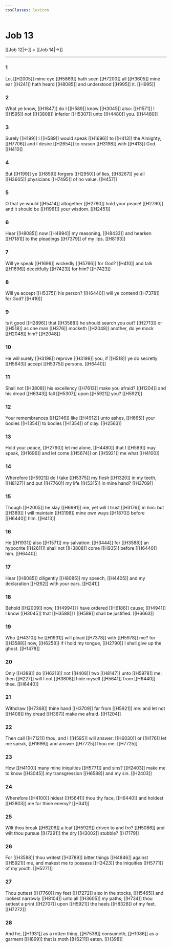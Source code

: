 ```yaml
---
cssClasses: lexicon
---
```

# Job 13

[[Job 12|←]] • [[Job 14|→]]

---

### 1
Lo, [[H2005]] mine eye [[H5869]] hath seen [[H7200]] all [[H3605]] mine ear [[H241]] hath heard [[H8085]] and understood [[H995]] it. [[H995]]

### 2
What ye know, [[H1847]] do I [[H589]] know [[H3045]] also: [[H1571]] I [[H595]] not [[H3808]] inferior [[H5307]] unto [[H4480]] you. [[H4480]]

### 3
Surely [[H199]] I [[H589]] would speak [[H1696]] to [[H413]] the Almighty, [[H7706]] and I desire [[H2654]] to reason [[H3198]] with [[H413]] God. [[H410]]

### 4
But [[H199]] ye [[H859]] forgers [[H2950]] of lies, [[H8267]] ye all [[H3605]] physicians [[H7495]] of no value. [[H457]]

### 5
O that ye would [[H5414]] altogether [[H2790]] hold your peace! [[H2790]] and it should be [[H1961]] your wisdom. [[H2451]]

### 6
Hear [[H8085]] now [[H4994]] my reasoning, [[H8433]] and hearken [[H7181]] to the pleadings [[H7379]] of my lips. [[H8193]]

### 7
Will ye speak [[H1696]] wickedly [[H5766]] for God? [[H410]] and talk [[H1696]] deceitfully [[H7423]] for him? [[H7423]]

### 8
Will ye accept [[H5375]] his person? [[H6440]] will ye contend [[H7378]] for God? [[H410]]

### 9
Is it good [[H2896]] that [[H3588]] he should search you out? [[H2713]] or [[H518]] as one man [[H376]] mocketh [[H2048]] another, do ye mock [[H2048]] him? [[H2048]]

### 10
He will surely [[H3198]] reprove [[H3198]] you, if [[H518]] ye do secretly [[H5643]] accept [[H5375]] persons. [[H6440]]

### 11
Shall not [[H3808]] his excellency [[H7613]] make you afraid? [[H1204]] and his dread [[H6343]] fall [[H5307]] upon [[H5921]] you? [[H5921]]

### 12
Your remembrances [[H2146]] like [[H4912]] unto ashes, [[H665]] your bodies [[H1354]] to bodies [[H1354]] of clay. [[H2563]]

### 13
Hold your peace, [[H2790]] let me alone, [[H4480]] that I [[H589]] may speak, [[H1696]] and let come [[H5674]] on [[H5921]] me what [[H4100]]

### 14
Wherefore [[H5921]] do I take [[H5375]] my flesh [[H1320]] in my teeth, [[H8127]] and put [[H7760]] my life [[H5315]] in mine hand? [[H3709]]

### 15
Though [[H2005]] he slay [[H6991]] me, yet will I trust [[H3176]] in him: but [[H389]] I will maintain [[H3198]] mine own ways [[H1870]] before [[H6440]] him. [[H413]]

### 16
He [[H1931]] also [[H1571]] my salvation: [[H3444]] for [[H3588]] an hypocrite [[H2611]] shall not [[H3808]] come [[H935]] before [[H6440]] him. [[H6440]]

### 17
Hear [[H8085]] diligently [[H8085]] my speech, [[H4405]] and my declaration [[H262]] with your ears. [[H241]]

### 18
Behold [[H2009]] now, [[H4994]] I have ordered [[H6186]] cause; [[H4941]] I know [[H3045]] that [[H3588]] I [[H589]] shall be justified. [[H6663]]

### 19
Who [[H4310]] he [[H1931]] will plead [[H7378]] with [[H5978]] me? for [[H3588]] now, [[H6258]] if I hold my tongue, [[H2790]] I shall give up the ghost. [[H1478]]

### 20
Only [[H389]] do [[H6213]] not [[H408]] two [[H8147]] unto [[H5978]] me: then [[H227]] will I not [[H3808]] hide myself [[H5641]] from [[H6440]] thee. [[H6440]]

### 21
Withdraw [[H7368]] thine hand [[H3709]] far from [[H5921]] me: and let not [[H408]] thy dread [[H367]] make me afraid. [[H1204]]

### 22
Then call [[H7121]] thou, and I [[H595]] will answer: [[H6030]] or [[H176]] let me speak, [[H1696]] and answer [[H7725]] thou me. [[H7725]]

### 23
How [[H4100]] many mine iniquities [[H5771]] and sins? [[H2403]] make me to know [[H3045]] my transgression [[H6588]] and my sin. [[H2403]]

### 24
Wherefore [[H4100]] hidest [[H5641]] thou thy face, [[H6440]] and holdest [[H2803]] me for thine enemy? [[H341]]

### 25
Wilt thou break [[H6206]] a leaf [[H5929]] driven to and fro? [[H5086]] and wilt thou pursue [[H7291]] the dry [[H3002]] stubble? [[H7179]]

### 26
For [[H3588]] thou writest [[H3789]] bitter things [[H4846]] against [[H5921]] me, and makest me to possess [[H3423]] the iniquities [[H5771]] of my youth. [[H5271]]

### 27
Thou puttest [[H7760]] my feet [[H7272]] also in the stocks, [[H5465]] and lookest narrowly [[H8104]] unto all [[H3605]] my paths; [[H734]] thou settest a print [[H2707]] upon [[H5921]] the heels [[H8328]] of my feet. [[H7272]]

### 28
And he, [[H1931]] as a rotten thing, [[H7538]] consumeth, [[H1086]] as a garment [[H899]] that is moth [[H6211]] eaten. [[H398]]